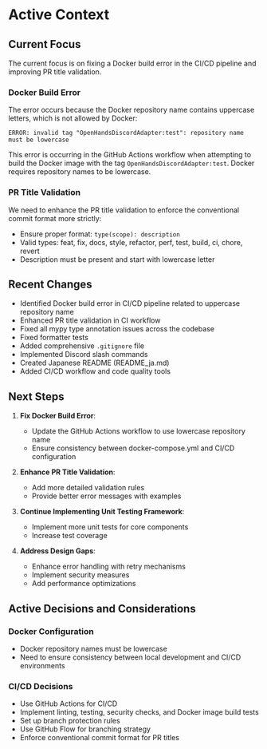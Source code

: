 # Active Context

## Current Focus
The current focus is on fixing a Docker build error in the CI/CD pipeline and improving PR title validation. 

### Docker Build Error
The error occurs because the Docker repository name contains uppercase letters, which is not allowed by Docker:
```
ERROR: invalid tag "OpenHandsDiscordAdapter:test": repository name must be lowercase
```

This error is occurring in the GitHub Actions workflow when attempting to build the Docker image with the tag `OpenHandsDiscordAdapter:test`. Docker requires repository names to be lowercase.

### PR Title Validation
We need to enhance the PR title validation to enforce the conventional commit format more strictly:
- Ensure proper format: `type(scope): description`
- Valid types: feat, fix, docs, style, refactor, perf, test, build, ci, chore, revert
- Description must be present and start with lowercase letter

## Recent Changes
- Identified Docker build error in CI/CD pipeline related to uppercase repository name
- Enhanced PR title validation in CI workflow
- Fixed all mypy type annotation issues across the codebase
- Fixed formatter tests
- Added comprehensive `.gitignore` file
- Implemented Discord slash commands
- Created Japanese README (README_ja.md)
- Added CI/CD workflow and code quality tools

## Next Steps
1. **Fix Docker Build Error**:
   - Update the GitHub Actions workflow to use lowercase repository name
   - Ensure consistency between docker-compose.yml and CI/CD configuration

2. **Enhance PR Title Validation**:
   - Add more detailed validation rules
   - Provide better error messages with examples

3. **Continue Implementing Unit Testing Framework**:
   - Implement more unit tests for core components
   - Increase test coverage

4. **Address Design Gaps**:
   - Enhance error handling with retry mechanisms
   - Implement security measures
   - Add performance optimizations

## Active Decisions and Considerations

### Docker Configuration
- Docker repository names must be lowercase
- Need to ensure consistency between local development and CI/CD environments

### CI/CD Decisions
- Use GitHub Actions for CI/CD
- Implement linting, testing, security checks, and Docker image build tests
- Set up branch protection rules
- Use GitHub Flow for branching strategy
- Enforce conventional commit format for PR titles 